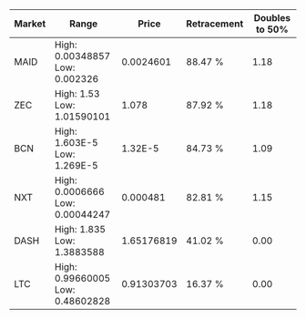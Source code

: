 | Market | Range | Price| Retracement | Doubles to 50% |
| --- | --- | --- | --- | --- |
| MAID | High: 0.00348857<br />Low: 0.002326 | 0.0024601 | 88.47 % | 1.18 |
| ZEC | High: 1.53<br />Low: 1.01590101 | 1.078 | 87.92 % | 1.18 |
| BCN | High: 1.603E-5<br />Low: 1.269E-5 | 1.32E-5 | 84.73 % | 1.09 |
| NXT | High: 0.0006666<br />Low: 0.00044247 | 0.000481 | 82.81 % | 1.15 |
| DASH | High: 1.835<br />Low: 1.3883588 | 1.65176819 | 41.02 % | 0.00 |
| LTC | High: 0.99660005<br />Low: 0.48602828 | 0.91303703 | 16.37 % | 0.00 |
